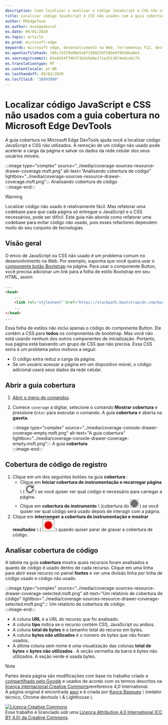 ```yaml
---
description: Como localizar e analisar o código JavaScript e CSS não utilizados no Microsoft Edge DevTools.
title: Localizar código JavaScript e CSS não usados com a guia cobertura no Microsoft Edge DevTools
author: MSEdgeTeam
ms.author: msedgedevrel
ms.date: 09/01/2020
ms.topic: article
ms.prod: microsoft-edge
keywords: microsoft edge, desenvolvimento na Web, ferramentas F12, devtools
ms.openlocfilehash: 19bc15578e00e5a9f3389529f589e9790280a0e4
ms.sourcegitcommit: 63e6d34ff483f3b419a0e271a3513874e6ce6c79
ms.translationtype: MT
ms.contentlocale: pt-BR
ms.lasthandoff: 09/02/2020
ms.locfileid: "10993090"
---
```

<!-- Copyright Kayce Basques 

   Licensed under the Apache License, Version 2.0 (the "License");
   you may not use this file except in compliance with the License.
   You may obtain a copy of the License at

       https://www.apache.org/licenses/LICENSE-2.0

   Unless required by applicable law or agreed to in writing, software
   distributed under the License is distributed on an "AS IS" BASIS,
   WITHOUT WARRANTIES OR CONDITIONS OF ANY KIND, either express or implied.
   See the License for the specific language governing permissions and
   limitations under the License.  -->





# Localizar código JavaScript e CSS não usados com a guia cobertura no Microsoft Edge DevTools   



A guia cobertura no Microsoft Edge DevTools ajuda você a localizar código JavaScript e CSS não utilizados.  A remoção de um código não usado pode acelerar a carga da página e salvar os dados da rede celular dos seus usuários móveis.  

:::image type="complex" source="../media/coverage-sources-resource-drawer-coverage.msft.png" alt-text="Analisando cobertura de código" lightbox="../media/coverage-sources-resource-drawer-coverage.msft.png":::
   Analisando cobertura de código  
:::image-end:::  

> [!WARNING]
> Localizar código não usado é relativamente fácil.  Mas refatorar uma codebase para que cada página só entregue o JavaScript e o CSS necessários, pode ser difícil.  Este guia não aborda como refatorar uma codebase para evitar código não usado, pois esses refactores dependem muito do seu conjunto de tecnologias.  

## Visão geral   

O envio de JavaScript ou CSS não usado é um problema comum no desenvolvimento na Web.  Por exemplo, suponha que você queira usar o [componente botão Bootstrap][BootstrapButtons] na página.  Para usar o componente Button, você precisa adicionar um link para a folha de estilo Bootstrap em seu HTML, assim:  

```html
...
<head>
    ...
    <link rel="stylesheet" href="https://stackpath.bootstrapcdn.com/bootstrap/4.3.1/css/bootstrap.min.css" integrity="sha384-ggOyR0iXCbMQv3Xipma34MD+dH/1fQ784/j6cY/iJTQUOhcWr7x9JvoRxT2MZw1T" crossorigin="anonymous">
    ...
</head>
...
```  

Essa folha de estilos não inclui apenas o código do componente Button.  Ele contém a CSS para **todos** os componentes de bootstrap.  Mas você não está usando nenhum dos outros componentes de inicialização.  Portanto, sua página está baixando um grupo de CSS que não precisa.  Essa CSS extra é um problema pelos motivos a seguir.  

*   O código extra reduz a carga da página.  <!--See [Render-Blocking CSS][render].  -->  
*   Se um usuário acessar a página em um dispositivo móvel, o código adicional usará seus dados da rede celular.  
    
<!--[render]: /web/fundamentals/performance/critical-rendering-path/render-blocking-css  -->  

## Abrir a guia cobertura   

1.  [Abrir o menu de comandos][DevToolsCommandMenu].  
1.  Comece `coverage` a digitar, selecione o comando **Mostrar cobertura** e pressione `Enter` para executar o comando.  A guia **cobertura** é aberta na **gaveta**.  

    :::image type="complex" source="../media/coverage-console-drawer-coverage-empty.msft.png" alt-text="A guia cobertura" lightbox="../media/coverage-console-drawer-coverage-empty.msft.png":::
       A guia **cobertura**  
    :::image-end:::  
    
## Cobertura de código de registro   

1.  Clique em um dos seguintes botões na guia **cobertura** :  
    *   Clique em **Iniciar cobertura de instrumentação e recarregar página** \ ( ![ Iniciar cobertura de instrumentação e carregar página ][ImageReloadIcon] \) se você quiser ver qual código é necessário para carregar a página.  
    *   Clique em **cobertura do instrumento** \ (cobertura do ![ instrumento ][ImageRecordIcon] \) se você quiser ver qual código será usado depois de interagir com a página.  
1.  Clique em **interromper a cobertura de instrumentação e mostrar resultados** \ ( ![ interromper a cobertura de instrumentação e mostrar resultados ][ImageStopIcon] \) quando quiser parar de gravar a cobertura de código.  
    
## Analisar cobertura de código   

A tabela na guia **cobertura** mostra quais recursos foram analisados e quanto de código é usado dentro de cada recurso.  Clique em uma linha para abrir esse recurso no painel **fontes** e ver uma divisão linha por linha de código usado e código não usado.  

:::image type="complex" source="../media/coverage-sources-resource-drawer-coverage-selected.msft.png" alt-text="Um relatório de cobertura de código" lightbox="../media/coverage-sources-resource-drawer-coverage-selected.msft.png":::
   Um relatório de cobertura de código  
:::image-end:::  

*   A coluna **URL** é a URL do recurso que foi analisado.  
*   A coluna **tipo** indica se o recurso contém CSS, JavaScript ou ambos.  
*   A coluna **total de bytes** é o tamanho total do recurso em bytes.  
*   A coluna **bytes não utilizados** é o número de bytes que não foram usados.  
*   A última coluna sem nome é uma visualização das colunas **total de bytes** e **bytes não utilizados** .  A seção vermelha da barra é bytes não utilizados.  A seção verde é usada bytes.  
    
<!--  
 


-->  

<!-- image links -->  

[ImageReloadIcon]: ../media/reload-icon.msft.png  
[ImageRecordIcon]: ../media/record-icon.msft.png  
[ImageStopIcon]: ../media/stop-icon.msft.png  

<!-- links -->  

[DevToolsCommandMenu]: ../command-menu/index.md "Executar comandos com o menu de comando do Microsoft Edge DevTools | Documentos da Microsoft"  

[BootstrapButtons]: https://getbootstrap.com/docs/4.3/components/buttons "Botões-Bootstrap"  

> [!NOTE]
> Partes desta página são modificações com base no trabalho criado e [compartilhado pelo Google][GoogleSitePolicies] e usados de acordo com os termos descritos na [licença internacional Creative Commons][CCA4IL]rereference 4,0 International.  
> A página original é encontrada [aqui](https://developers.google.com/web/tools/chrome-devtools/coverage/index) e é criada por [Kayce Basques][KayceBasques] \ (redator técnico, Chrome devtools \ & Lighthouse \).  

[![Licença Creative Commons][CCby4Image]][CCA4IL]  
Esse trabalho é licenciado sob uma [Licença Attribution 4.0 International (CC BY 4.0) da Creative Commons][CCA4IL].  

[CCA4IL]: https://creativecommons.org/licenses/by/4.0  
[CCby4Image]: https://i.creativecommons.org/l/by/4.0/88x31.png  
[GoogleSitePolicies]: https://developers.google.com/terms/site-policies  
[KayceBasques]: https://developers.google.com/web/resources/contributors/kaycebasques  
